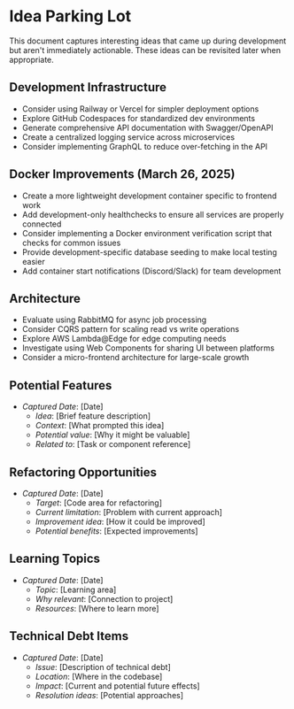 # Idea Parking Lot

This document captures interesting ideas that came up during development but aren't immediately actionable. These ideas can be revisited later when appropriate.

## Development Infrastructure

- Consider using Railway or Vercel for simpler deployment options
- Explore GitHub Codespaces for standardized dev environments
- Generate comprehensive API documentation with Swagger/OpenAPI
- Create a centralized logging service across microservices
- Consider implementing GraphQL to reduce over-fetching in the API

## Docker Improvements (March 26, 2025)

- Create a more lightweight development container specific to frontend work
- Add development-only healthchecks to ensure all services are properly connected
- Consider implementing a Docker environment verification script that checks for common issues
- Provide development-specific database seeding to make local testing easier
- Add container start notifications (Discord/Slack) for team development

## Architecture

- Evaluate using RabbitMQ for async job processing
- Consider CQRS pattern for scaling read vs write operations
- Explore AWS Lambda@Edge for edge computing needs
- Investigate using Web Components for sharing UI between platforms
- Consider a micro-frontend architecture for large-scale growth

## Potential Features
- *Captured Date*: [Date]
  - *Idea*: [Brief feature description]
  - *Context*: [What prompted this idea]
  - *Potential value*: [Why it might be valuable]
  - *Related to*: [Task or component reference]
  
## Refactoring Opportunities
- *Captured Date*: [Date]
  - *Target*: [Code area for refactoring]
  - *Current limitation*: [Problem with current approach]
  - *Improvement idea*: [How it could be improved]
  - *Potential benefits*: [Expected improvements]
  
## Learning Topics
- *Captured Date*: [Date]
  - *Topic*: [Learning area]
  - *Why relevant*: [Connection to project]
  - *Resources*: [Where to learn more]
  
## Technical Debt Items
- *Captured Date*: [Date]
  - *Issue*: [Description of technical debt]
  - *Location*: [Where in the codebase]
  - *Impact*: [Current and potential future effects]
  - *Resolution ideas*: [Potential approaches] 
